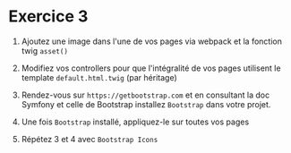 # Exercice 3

1. Ajoutez une image dans l'une de vos pages 
via webpack et la fonction twig `asset()`

2. Modifiez vos controllers pour que
l'intégralité de vos pages utilisent le template
`default.html.twig` (par héritage)

3. Rendez-vous sur `https://getbootstrap.com` et
en consultant la doc Symfony et celle de
Bootstrap installez `Bootstrap` dans votre
projet.

4. Une fois `Bootstrap` installé, appliquez-le sur
toutes vos pages

5. Répétez 3 et 4 avec `Bootstrap Icons`